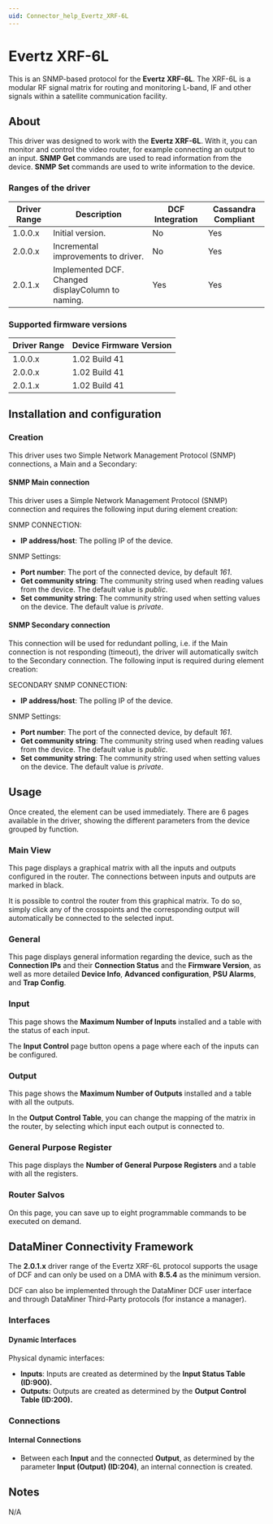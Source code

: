 ```yaml
---
uid: Connector_help_Evertz_XRF-6L
---
```


# Evertz XRF-6L

This is an SNMP-based protocol for the **Evertz XRF-6L**. The XRF-6L is a modular RF signal matrix for routing and monitoring L-band, IF and other signals within a satellite communication facility.

## About

This driver was designed to work with the **Evertz XRF-6L**. With it, you can monitor and control the video router, for example connecting an output to an input. **SNMP** **Get** commands are used to read information from the device. **SNMP** **Set** commands are used to write information to the device.

### Ranges of the driver

| **Driver Range** | **Description**                                   | **DCF Integration** | **Cassandra Compliant** |
|------------------|---------------------------------------------------|---------------------|-------------------------|
| 1.0.0.x          | Initial version.                                  | No                  | Yes                     |
| 2.0.0.x          | Incremental improvements to driver.               | No                  | Yes                     |
| 2.0.1.x          | Implemented DCF. Changed displayColumn to naming. | Yes                 | Yes                     |

### Supported firmware versions

| **Driver Range** | **Device Firmware Version** |
|------------------|-----------------------------|
| 1.0.0.x          | 1.02 Build 41               |
| 2.0.0.x          | 1.02 Build 41               |
| 2.0.1.x          | 1.02 Build 41               |

## Installation and configuration

### Creation

This driver uses two Simple Network Management Protocol (SNMP) connections, a Main and a Secondary:

#### SNMP Main connection

This driver uses a Simple Network Management Protocol (SNMP) connection and requires the following input during element creation:

SNMP CONNECTION:

- **IP address/host**: The polling IP of the device.

SNMP Settings:

- **Port number**: The port of the connected device, by default *161*.
- **Get community string**: The community string used when reading values from the device. The default value is *public*.
- **Set community string**: The community string used when setting values on the device. The default value is *private*.

#### SNMP Secondary connection

This connection will be used for redundant polling, i.e. if the Main connection is not responding (timeout), the driver will automatically switch to the Secondary connection. The following input is required during element creation:

SECONDARY SNMP CONNECTION:

- **IP address/host**: The polling IP of the device.

SNMP Settings:

- **Port number**: The port of the connected device, by default *161*.
- **Get community string**: The community string used when reading values from the device. The default value is *public*.
- **Set community string**: The community string used when setting values on the device. The default value is *private*.

## Usage

Once created, the element can be used immediately. There are 6 pages available in the driver, showing the different parameters from the device grouped by function.

### Main View

This page displays a graphical matrix with all the inputs and outputs configured in the router. The connections between inputs and outputs are marked in black.

It is possible to control the router from this graphical matrix. To do so, simply click any of the crosspoints and the corresponding output will automatically be connected to the selected input.

### General

This page displays general information regarding the device, such as the **Connection IPs** and their **Connection Status** and the **Firmware Version**, as well as more detailed **Device Info**, **Advanced** **configuration**, **PSU Alarms**, and **Trap Config**.

### Input

This page shows the **Maximum Number of Inputs** installed and a table with the status of each input.

The **Input Control** page button opens a page where each of the inputs can be configured.

### Output

This page shows the **Maximum Number of Outputs** installed and a table with all the outputs.

In the **Output Control Table**, you can change the mapping of the matrix in the router, by selecting which input each output is connected to.

### General Purpose Register

This page displays the **Number of General Purpose Registers** and a table with all the registers.

### Router Salvos

On this page, you can save up to eight programmable commands to be executed on demand.

## DataMiner Connectivity Framework

The **2.0.1.x** driver range of the Evertz XRF-6L protocol supports the usage of DCF and can only be used on a DMA with **8.5.4** as the minimum version.

DCF can also be implemented through the DataMiner DCF user interface and through DataMiner Third-Party protocols (for instance a manager).

### Interfaces

#### Dynamic Interfaces

Physical dynamic interfaces:

- **Inputs**: Inputs are created as determined by the **Input Status Table (ID:900).**
- **Outputs:** Outputs are created as determined by the **Output Control Table (ID:200).**

### Connections

#### Internal Connections

- Between each **Input** and the connected **Output**, as determined by the parameter **Input (Output) (ID:204)**, an internal connection is created.

## Notes

N/A
